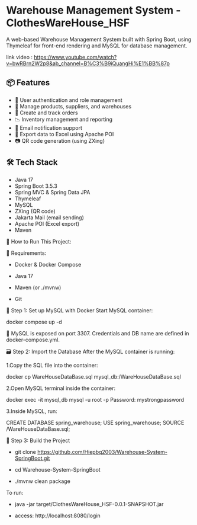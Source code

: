 # Warehouse Management System - ClothesWareHouse_HSF

A web-based Warehouse Management System built with Spring Boot, using Thymeleaf for front-end rendering and MySQL for database management.

link video : https://www.youtube.com/watch?v=bwRBrn2W2p8&ab_channel=B%C3%B9iQuangHi%E1%BB%87p
## 📦 Features

- 👤 User authentication and role management
- 📁 Manage products, suppliers, and warehouses
- 📑 Create and track orders
- 📉 Inventory management and reporting
- 📧 Email notification support
- 🧾 Export data to Excel using Apache POI
- 📷 QR code generation (using ZXing)

## 🛠 Tech Stack

- Java 17
- Spring Boot 3.5.3
- Spring MVC & Spring Data JPA
- Thymeleaf
- MySQL
- ZXing (QR code)
- Jakarta Mail (email sending)
- Apache POI (Excel export)
- Maven

🚀 How to Run This Project:

🧱 Requirements:
- Docker & Docker Compose

- Java 17

- Maven (or ./mvnw)

- Git

🐬 Step 1: Set up MySQL with Docker
Start MySQL container:

docker compose up -d

📌 MySQL is exposed on port 3307. Credentials and DB name are defined in docker-compose.yml.

🗃️ Step 2: Import the Database
After the MySQL container is running:

1.Copy the SQL file into the container:

docker cp WareHouseDataBase.sql mysql_db:/WareHouseDataBase.sql

2.Open MySQL terminal inside the container:

docker exec -it mysql_db mysql -u root -p
Password: mystrongpassword

3.Inside MySQL, run:

CREATE DATABASE spring_warehouse;
USE spring_warehouse;
SOURCE /WareHouseDataBase.sql;

🔧 Step 3: Build the Project

- git clone https://github.com/Hiepbq2003/Warehouse-System-SpringBoot.git

- cd Warehouse-System-SpringBoot

- ./mvnw clean package

To run:

- java -jar target/ClothesWareHouse_HSF-0.0.1-SNAPSHOT.jar

- access: http://localhost:8080/login
